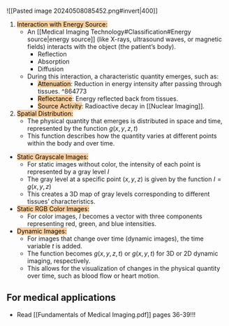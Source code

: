 ![[Pasted image 20240508085452.png#invert|400]]
1. <mark style="background: #FFB86CA6;">Interaction with Energy Source:</mark>
	- An [[Medical Imaging Technology#Classification#Energy source|energy source]] (like X-rays, ultrasound waves, or magnetic fields) interacts with the object (the patient’s body).
		- Reflection
		- Absorption
		- Diffusion
	- During this interaction, a characteristic quantity emerges, such as:
		- <mark style="background: #FFB86CA6;">Attenuation</mark>: Reduction in energy intensity after passing through tissues. ^864773
		- <mark style="background: #FFB86CA6;">Reflectance</mark>: Energy reflected back from tissues.
		- <mark style="background: #FFB86CA6;">Source Activity</mark>: Radioactive decay in [[Nuclear Imaging]].
2. <mark style="background: #FFB86CA6;">Spatial Distribution:</mark>
	- The physical quantity that emerges is distributed in space and time, represented by the function $g(x,y,z,t)$
	- This function describes how the quantity varies at different points within the body and over time.

- <mark style="background: #FFB86CA6;">Static Grayscale Images:</mark>
	- For static images without color, the intensity of each point is represented by a gray level $I$
	- The gray level at a specific point $(x,y,z)$ is given by the function $I=g(x,y,z)$
	- This creates a 3D map of gray levels corresponding to different tissues’ characteristics.
- <mark style="background: #FFB86CA6;">Static RGB Color Images:</mark>
	- For color images, $I$ becomes a vector with three components representing red, green, and blue intensities.
- <mark style="background: #FFB86CA6;">Dynamic Images:</mark>
	- For images that change over time (dynamic images), the time variable $t$ is added.
	- The function becomes $g(x,y,z,t)$ or $g(x,y,t)$ for 3D or 2D dynamic imaging, respectively.
	- This allows for the visualization of changes in the physical quantity over time, such as blood flow or heart motion.
## For medical applications
- Read [[Fundamentals of Medical Imaging.pdf]] pages 36-39!!!